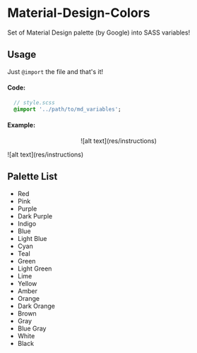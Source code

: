 # Material-Design-Colors
Set of Material Design palette (by Google) into SASS variables!
## Usage

Just `@import` the file and that's it!

#### Code:
```sass
  // style.scss
  @import '../path/to/md_variables';

```


#### Example:
<p align="center">
![alt text](res/instructions) 
</p>
![alt text](res/instructions) 


## Palette List
* Red
* Pink
* Purple
* Dark Purple
* Indigo
* Blue
* Light Blue
* Cyan
* Teal
* Green
* Light Green
* Lime
* Yellow
* Amber
* Orange
* Dark Orange
* Brown
* Gray
* Blue Gray
* White
* Black
